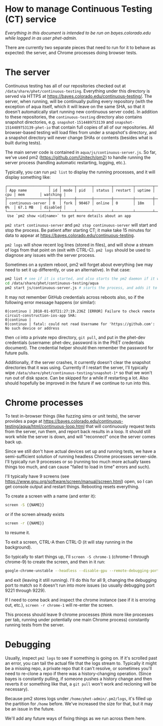 
# How to manage Continuous Testing (CT) service

_Everything in this document is intended to be run on bayes.colorado.edu while logged in as user phet-admin._ 

There are currently two separate pieces that need to run for it to behave as expected: the server, and Chrome processes doing browser tests.

# The server

Continuous testing has all of our repositories checked out at `/data/share/phet/continuous-testing`. Everything under this directory is served via HTTPS at https://bayes.colorado.edu/continuous-testing/. The server, when running, will be continually pulling every repository (with the exception of aqua itself, which it will leave on the same SHA, so that it doesn't automatically start running new continuous server code). In addition to these repositories, the `continuous-testing` directory also contains snapshot directories, e.g. `snapshot-1514489753139` and `snapshot-1514489753139-phet-io` that contain full copies of all of our repositories. All browser-based testing will load files from under a snapshot's directory, and a snapshot directory will never change SHAs or contents (besides what is built during tests).

The main server code is contained in `aqua/js/continuous-server.js`. So far, we've used pm2 (https://github.com/Unitech/pm2) to handle running the server process (handling automatic restarting, logging, etc.).

Typically, you can run `pm2 list` to display the running processes, and it will display something like:
```
┌───────────────────┬────┬──────┬───────┬────────┬─────────┬────────┬─────┬───────────┬──────────┐
│ App name          │ id │ mode │ pid   │ status │ restart │ uptime │ cpu │ mem       │ watching │
├───────────────────┼────┼──────┼───────┼────────┼─────────┼────────┼─────┼───────────┼──────────┤
│ continuous-server │ 0  │ fork │ 90467 │ online │ 0       │ 18m    │ 0%  │ 67.1 MB   │ disabled │
└───────────────────┴────┴──────┴───────┴────────┴─────────┴────────┴─────┴───────────┴──────────┘
 Use `pm2 show <id|name>` to get more details about an app
```

`pm2 start continuous-server` and `pm2 stop continuous-server` will start and stop the process. Be patient after starting CT; it make take 15 minutes for data to appear at https://bayes.colorado.edu/continuous-testing.  

`pm2 logs` will show recent log lines (stored in files), and will show a stream of logs from that point on (exit with CTRL-C). `pm2 logs` should be used to diagnose any issues with the server process.

Sometimes on a system reboot, pm2 will forget about everything (we may need to set it up differently, or use an alternative). In that case:
```sh
pm2 list # see if it is started, and also starts the pm2 daemon if it wasn't running
cd /data/share/phet/continuous-testing/aqua
pm2 start js/continuous-server.js # starts the process, and adds it to the list seen in pm2 list
```

It may not remember GitHub credentials across reboots also, so if the following error message happens (or similar):
```
0|continuo | 2018-01-03T21:27:19.236Z [ERROR] Failure to check remote circuit-construction-ios-app SHA:
0|continuo |
0|continuo | fatal: could not read Username for 'https://github.com': No such device or address
```
then `cd` into a private repo directory, `git pull`, and put in the phet-dev credentials (username: phet-dev, password is in the PhET credentials document). The credential helper should then remember the password for future pulls.

Additionally, if the server crashes, it currently doesn't clear the snapshot directories that it was using. Currently if I restart the server, I'll typically wipe `/data/share/phet/continuous-testing/snapshot-1*` so that we won't run out of disk space. Can be skipped for a while if restarting a lot. Also should hopefully be improved in the future if we continue to run into this.

# Chrome processes

To test in-browser things (like fuzzing sims or unit tests), the server provides a page at https://bayes.colorado.edu/continuous-testing/aqua/html/continuous-loop.html that will continuously request tests from the server, run them, and report back results in a loop. It should still work while the server is down, and will "reconnect" once the server comes back up.

Since we still don't have actual devices set up and running tests, we have a semi-sufficient solution of running headless Chrome processes server-side. I'll typically run 9 processes or so (running too much more actually taxes things too much, and can cause "failed to load in time" errors and such).

I'll typically have 9 screens (see https://www.gnu.org/software/screen/manual/screen.html) open, so I can get console output and restart things. Rebooting resets everything.

To create a screen with a name (and enter it):
```sh
screen -S {{NAME}}
```
or if the screen already exists
```sh
screen -r {{NAME}}
```
to resume it.

To exit a screen, CTRL-A then CTRL-D (it will stay running in the background).

So typically to start things up, I'll `screen -S chrome-1` (chrome-1 through chrome-9) to create the screen, and then in it run:
```sh
google-chrome-unstable --headless --disable-gpu --remote-debugging-port=9221 https://bayes.colorado.edu/continuous-testing/aqua/html/continuous-loop.html
```
and exit (leaving it still running). I'll do this for all 9, changing the debugging port to match so it doesn't run into more issues (so usually debugging port 9221 through 9229).

If I need to come back and inspect the chrome instance (see if it is erroring out, etc.), `screen -r chrome-1` will re-enter the screen.

This process should leave 9 chrome processes (think more like processes per tab, running under potentially one main Chrome process) constantly running tests from the server.

# Debugging

Usually, inspect `pm2 logs` to see if something is going on. If it's scrolled past an error, you can tail the actual file that the logs stream to. Typically it might be a missing repo, a private repo that it can't resolve, or sometimes you'll need to re-clone a repo if there was a history-changing operation. (Since bayes is constantly pulling, if someone pushes a history change and then reverts it or something like that, a `git pull` won't work and recloning will be necessary).

Because pm2 stores logs under `/home/phet-admin/.pm2/logs`, it's filled up the partition for `/home` before. We've increased the size for that, but it may be an issue in the future.

We'll add any future ways of fixing things as we run across them here.
